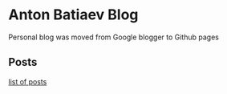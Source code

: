 # Anton Batiaev Blog
 Personal blog was moved from Google blogger to Github pages

 ## Posts
 [list of posts](https://github.com/AnBat/blog/tree/gh-pages/_posts)